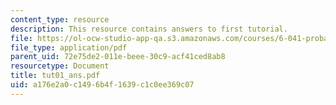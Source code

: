 ```yaml
---
content_type: resource
description: This resource contains answers to first tutorial.
file: https://ol-ocw-studio-app-qa.s3.amazonaws.com/courses/6-041-probabilistic-systems-analysis-and-applied-probability-spring-2006/a176e2a0c1496b4f1639c1c0ee369c07_tut01_ans.pdf
file_type: application/pdf
parent_uid: 72e75de2-011e-beee-30c9-acf41ced8ab8
resourcetype: Document
title: tut01_ans.pdf
uid: a176e2a0-c149-6b4f-1639-c1c0ee369c07
---
```

